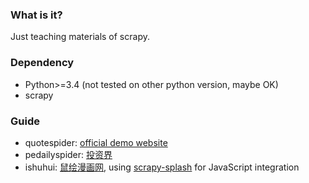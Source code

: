 ### What is it?

Just teaching materials of scrapy.

### Dependency

* Python>=3.4 (not tested on other python version, maybe OK)
* scrapy

### Guide

* quotespider: [official demo website](http://quotes.toscrape.com/)
* pedailyspider: [投资界](http://zdb.pedaily.cn/)
* ishuhui: [鼠绘漫画网](http://www.ishuhui.com/), using [scrapy-splash](https://github.com/scrapy-plugins/scrapy-splash) for JavaScript integration
